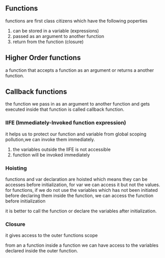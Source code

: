 <h2>Functions</h2>
<p>functions are first class citizens which have the following poperties</p>
<ol>
  <li>can be stored in a variable (expressions)</li>
  <li>passed as an argument to another function</li>
  <li>return from the function (closure)</li>
</ol>

<h2>Higher Order functions</h2>
<p>a function that accepts a function as an argument or returns a another function.</p>
<h2>Callback functions</h2>
<p>the function we pass in as an argument to another function and gets executed inside that function is called callback function.</p>

<h3>IIFE (Immediately-Invoked function expression)</h3>
<p>it helps us to protect our function and variable from global scoping pollution,we can invoke them immediately.</p>
<ol>
<li>the variables outside the IIFE is not accessible</li>
<li>function will be invoked immediately</li>
</ol>
<h3>Hoisting</h3>
<p>functions and var declaration are hoisted which means they can be accesses before initialization, for var we can access it but not the values.
for functions, if we do not use the variables which has not been initiated before declaring them inside the function, we can access the function before initialization</p>
<p>it is better to call the function or declare the variables after initialization.</p>
<h3>Closure</h3>
<p>it gives access to the outer functions scope</p>
<p>from an a function inside a function we can have access to the variables declared inside the outer function.</p>
